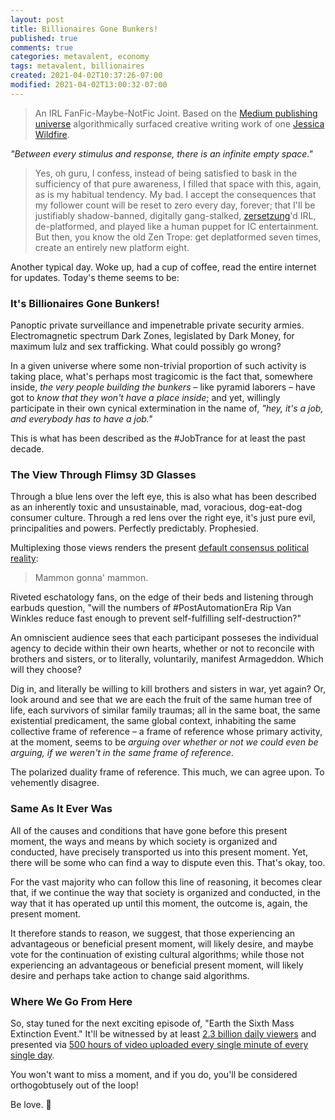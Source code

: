 ```yaml
---
layout: post
title: Billionaires Gone Bunkers!
published: true
comments: true
categories: metavalent, economy
tags: metavalent, billionaires
created: 2021-04-02T10:37:26-07:00
modified: 2021-04-02T13:00:32-07:00
---
```


> An IRL FanFic-Maybe-NotFic Joint. Based on the [Medium publishing universe](https://link.medium.com/HvPPQJai8eb) algorithmically surfaced creative writing work of one [Jessica Wildfire](https://JessicaLexicus.medium.com/).

_"Between every stimulus and response, there is an infinite empty space."_

> Yes, oh guru, I confess, instead of being satisfied to bask in the sufficiency of that pure awareness, I filled that space with this, again, as is my habitual tendency. My bad. I accept the consequences that my follower count will be reset to zero every day, forever; that I'll be justifiably shadow-banned, digitally gang-stalked, [zersetzung](https://en.m.wikipedia.org/wiki/Zersetzung)'d IRL, de-platformed, and played like a human puppet for IC entertainment. But then, you know the old Zen Trope: get deplatformed seven times, create an entirely new platform eight.

Another typical day. Woke up, had a cup of coffee, read the entire internet for updates. Today's theme seems to be:

### It's Billionaires Gone Bunkers! 

Panoptic private surveillance and impenetrable private security armies. Electromagnetic spectrum Dark Zones, legislated by Dark Money, for maximum lulz and sex trafficking. What could possibly go wrong?

In a given universe where some non-trivial proportion of such activity is taking place, what's perhaps most tragicomic is the fact that, somewhere inside, _the very people building the bunkers_ – like pyramid laborers – have got to _know that they won't have a place inside_; and yet, willingly participate in their own cynical extermination in the name of, _"hey, it's a job, and everybody *has* to have a job."_

This is what has been described as the #JobTrance for at least the past decade.

### The View Through Flimsy 3D Glasses

Through a blue lens over the left eye, this is also what has been described as an inherently toxic and unsustainable, mad, voracious, dog-eat-dog consumer culture. Through a red lens over the right eye, it's just pure evil, principalities and powers. Perfectly predictably. Prophesied.

Multiplexing those views renders the present [default consensus political reality](https://metavalent.com/metavalent/2021/03/26/21-05-15-Clarifying-Confusion.html):

> Mammon gonna' mammon.

Riveted eschatology fans, on the edge of their beds and listening through earbuds question, "will the numbers of #PostAutomationEra Rip Van Winkles reduce fast enough to prevent self-fulfilling self-destruction?"

An omniscient audience sees that each participant posseses the individual agency to decide within their own hearts, whether or not to reconcile with brothers and sisters, or to literally, voluntarily, manifest Armageddon. Which will they choose?

Dig in, and literally be willing to kill brothers and sisters in war, yet again? Or, look around and see that we are each the fruit of the same human tree of life, each survivors of similar family traumas; all in the same boat, the same existential predicament, the same global context, inhabiting the same collective frame of reference &ndash; a frame of reference whose primary activity, at the moment, seems to be _arguing over whether or not we could even be arguing, if we weren't in the same frame of reference_.

The polarized duality frame of reference. This much, we can agree upon. To vehemently disagree.

### Same As It Ever Was

All of the causes and conditions that have gone before this present moment, the ways and means by which society is organized and conducted, have precisely transported us into this present moment. Yet, there will be some who can find a way to dispute even this. That's okay, too.

For the vast majority who can follow this line of reasoning, it becomes clear that, if we continue the way that society is organized and conducted, in the way that it has operated up until this moment, the outcome is, again, the present moment.

It therefore stands to reason, we suggest, that those experiencing an advantageous or beneficial present moment, will likely desire, and maybe vote for the continuation of existing cultural algorithms; while those not experiencing an advantageous or beneficial present moment, will likely desire and perhaps take action to change said algorithms.

### Where We Go From Here

So, stay tuned for the next exciting episode of, "Earth the Sixth Mass Extinction Event." It'll be witnessed by at least [2.3 billion daily viewers](https://www.oberlo.com/blog/youtube-statistics) and presented via [500 hours of video uploaded every single minute of every single day](https://www.oberlo.com/blog/youtube-statistics).

You won't want to miss a moment, and if you do, you'll be considered orthogobtusely out of the loop!

Be love. :sparkling_heart: